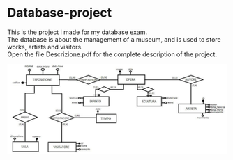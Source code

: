 # Database-project
This is the project i made for my database exam. <br>
The database is about the management of a museum, and is used to store works, artists and visitors. <br>
Open the file Descrizione.pdf for the complete description of the project.

<img src="ER.png" alt="schema ER" width=600/>


